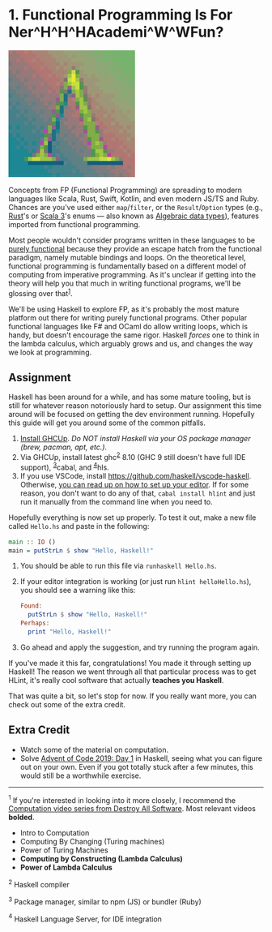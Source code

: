 # 1. Functional Programming Is For Ner^H^H^HAcademi^W^WFun?

![thumbnail](./thumb.jpg)

Concepts from FP (Functional Programming) are spreading to modern languages like
Scala, Rust, Swift, Kotlin, and even modern JS/TS and Ruby. Chances are you've
used either `map`/`filter`, or the `Result`/`Option` types (e.g.,
[Rust](https://doc.rust-lang.org/book/ch06-01-defining-an-enum.html#the-option-enum-and-its-advantages-over-null-values)'s
or [Scala 3](https://docs.scala-lang.org/scala3/reference/enums/adts.html)'s
enums — also known as
[Algebraic data types](https://en.wikipedia.org/wiki/Algebraic_data_type)),
features imported from functional programming.

Most people wouldn't consider programs written in these languages to be
[purely functional](https://en.wikipedia.org/wiki/Purely_functional_programming)
because they provide an escape hatch from the functional paradigm, namely
mutable bindings and loops. On the theoretical level, functional programming is
fundamentally based on a different model of computing from imperative
programming. As it's unclear if getting into the theory will help you that much
in writing functional programs, we'll be glossing over that<sup>[1](#computation)</sup>.

We'll be using Haskell to explore FP, as it's probably the most mature platform
out there for writing purely functional programs. Other popular functional
languages like F# and OCaml do allow writing loops, which is handy, but doesn't
encourage the same rigor. Haskell _forces_ one to think in the lambda calculus,
which arguably grows and us, and changes the way we look at programming.

## Assignment

Haskell has been around for a while, and has some mature tooling, but is still
for whatever reason notoriously hard to setup. Our assignment this time around
will be focused on getting the dev environment running. Hopefully this guide
will get you around some of the common pitfalls.

1. [Install GHCUp](https://www.haskell.org/ghcup/). _Do NOT install Haskell via
   your OS package manager (brew, pacman, apt, etc.)._
2. Via GHCUp, install latest ghc<sup>[2](#ghc)</sup> 8.10 (GHC 9 still doesn't
   have full IDE support), <sup>[3](#cabal)</sup>cabal, and <sup>[4](#hls)</sup>hls.
3. If you use VSCode, install https://github.com/haskell/vscode-haskell.
   Otherwise,
   [you can read up on how to set up your editor](https://haskell-language-server.readthedocs.io/en/latest/configuration.html).
   If for some reason, you don't want to do any of that, `cabal install hlint`
   and just run it manually from the command line when you need to.

Hopefully everything is now set up properly. To test it out, make a new file
called `Hello.hs` and paste in the following:

```haskell
main :: IO ()
main = putStrLn $ show "Hello, Haskell!"
```

1. You should be able to run this file via `runhaskell Hello.hs`.
2. If your editor integration is working (or just run `hlint helloHello.hs`),
   you should see a warning like this:

   ```haskell
   Found:
     putStrLn $ show "Hello, Haskell!"
   Perhaps:
     print "Hello, Haskell!"
   ```

3. Go ahead and apply the suggestion, and try running the program again.

If you've made it this far, congratulations! You made it through setting up
Haskell! The reason we went through all that particular process was to get
HLint, it's really cool software that actually **teaches you Haskell**.

That was quite a bit, so let's stop for now. If you really want more, you can
check out some of the extra credit.

## Extra Credit

- Watch some of the material on computation.
- Solve [Advent of Code 2019: Day 1](https://adventofcode.com/2019/day/1) in
  Haskell, seeing what you can figure out on your own. Even if you got totally
  stuck after a few minutes, this would still be a worthwhile exercise.

---

<a name="computation"><sup>1</sup></a> If you're interested in looking into it
more closely, I recommend the
[Computation video series from Destroy All
Software](https://www.destroyallsoftware.com/screencasts/catalog#computation).
Most relevant videos **bolded**.

- Intro to Computation
- Computing By Changing (Turing machines)
- Power of Turing Machines
- **Computing by Constructing (Lambda Calculus)**
- **Power of Lambda Calculus**

<a name="ghc"><sup>2</sup></a> Haskell compiler

<a name="cabal"><sup>3</sup></a> Package manager, similar to npm (JS) or bundler (Ruby)<br>

<a name="hls"><sup>4</sup></a> Haskell Language Server, for IDE integration
